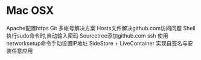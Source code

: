 # Mac OSX
<script setup>
// const base = '/Blog-Doc';
const base = process.env.VITE_BASE_URL;
</script>


<div class="grid-container">
  <a class="grid-item" :href="`${base}/src/Mac OSX/1.Apache配置https`">Apache配置https</a>
  <a class="grid-item" :href="`${base}/src/Mac OSX/2.git 多帐号解决方案`">Git 多帐号解决方案</a>
  <a class="grid-item" :href="`${base}/src/Mac OSX/3.Hosts文件解决github.com访问问题`">Hosts文件解决github.com访问问题</a>
  <a class="grid-item" :href="`${base}/src/Mac OSX/4.shell执行sudo命令时,自动输入密码`">Shell执行sudo命令时,自动输入密码</a>
  <a class="grid-item" :href="`${base}/src/Mac OSX/5.Sourcetree添加github.com ssh`">Sourcetree添加github.com ssh</a>
  <a class="grid-item" :href="`${base}/src/Mac OSX/6.使用 networksetup命令手动设置IP地址`">使用networksetup命令手动设置IP地址</a>
  <a class="grid-item" :href="`${base}/src/Mac OSX/7.SideStore + LiveContainer 实现自签名与安装任意应用`">SideStore + LiveContainer 实现自签名与安装任意应用</a>
</div>
